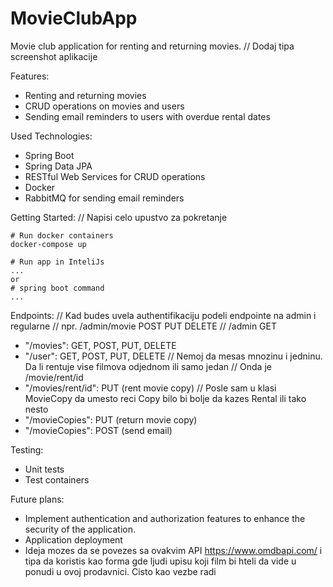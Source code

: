 # MovieClubApp
Movie club application for renting and returning movies.
// Dodaj tipa screenshot aplikacije

Features:
- Renting and returning movies
- CRUD operations on movies and users
- Sending email reminders to users with overdue rental dates

Used Technologies:
- Spring Boot
- Spring Data JPA
- RESTful Web Services for CRUD operations
- Docker
- RabbitMQ for sending email reminders

Getting Started:
// Napisi celo upustvo za pokretanje
```
# Run docker containers
docker-compose up

# Run app in InteliJs
... 
or 
# spring boot command
...
```
Endpoints:
// Kad budes uvela authentifikaciju podeli endpointe na admin i regularne
// npr. /admin/movie POST PUT DELETE
//      /admin GET
- "/movies": GET, POST, PUT, DELETE
- "/user": GET, POST, PUT, DELETE
// Nemoj da mesas mnozinu i jedninu. Da li rentuje vise filmova odjednom ili samo jedan
// Onda je /movie/rent/id
- "/movies/rent/id": PUT (rent movie copy)
// Posle sam u klasi MovieCopy da umesto reci Copy bilo bi bolje da kazes Rental ili tako nesto
- "/movieCopies": PUT (return movie copy)
- "/movieCopies": POST (send email)


Testing:
- Unit tests
- Test containers

Future plans:
- Implement authentication and authorization features to enhance the security of the application.
- Application deployment
- Ideja mozes da se povezes sa ovakvim API https://www.omdbapi.com/ i tipa da koristis kao forma gde ljudi upisu koji film bi hteli da vide u ponudi u ovoj prodavnici. Cisto kao vezbe radi


